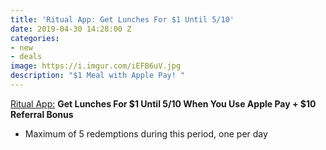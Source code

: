 ```yaml
---
title: 'Ritual App: Get Lunches For $1 Until 5/10'
date: 2019-04-30 14:28:00 Z
categories:
- new
- deals
image: https://i.imgur.com/iEFB6uV.jpg
description: "$1 Meal with Apple Pay! "
---
```


[Ritual App:](https://invite.ritual.co/JENNIFER36712) **Get Lunches For $1 Until 5/10 When You Use Apple Pay + $10 Referral Bonus**

* Maximum of 5 redemptions during this period, one per day